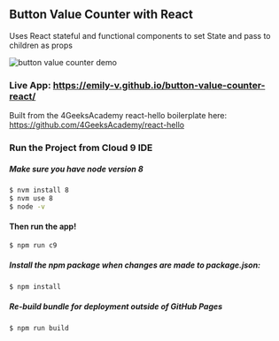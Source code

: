 ## Button Value Counter with React

Uses React stateful and functional components to set State and pass to children as props

![button value counter demo](https://media.giphy.com/media/l2S6skBwrBBEjTYj3W/giphy.gif)

### Live App: https://emily-v.github.io/button-value-counter-react/

Built from the 4GeeksAcademy react-hello boilerplate here: https://github.com/4GeeksAcademy/react-hello

### Run the Project from Cloud 9 IDE

##### Make sure you have node version 8
```sh
$ nvm install 8
$ nvm use 8
$ node -v
```

#### Then run the app!
```sh
$ npm run c9
```

##### Install the npm package when changes are made to package.json:
```sh
$ npm install
```

##### Re-build bundle for deployment outside of GitHub Pages

```sh
$ npm run build
```

